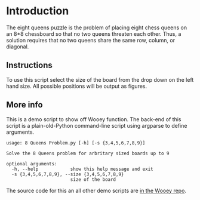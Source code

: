 # Introduction

The eight queens puzzle is the problem of placing eight chess queens on an 8*8 chessboard
so that no two queens threaten each other. Thus, a solution requires 
that no two queens share the same row, column, or diagonal.

## Instructions

To use this script select the size of the board from the drop down on the left hand size. All possible 
positions will be output as figures.


## More info

This is a demo script to show off Wooey function. The back-end of this script is a plain-old-Python command-line script
using argparse to define arguments.

    usage: 8 Queens Problem.py [-h] [-s {3,4,5,6,7,8,9}]

    Solve the 8 Queens problem for arbritary sized boards up to 9

    optional arguments:
      -h, --help            show this help message and exit
      -s {3,4,5,6,7,8,9}, --size {3,4,5,6,7,8,9}
                            size of the board

The source code for this an all other demo scripts are [in the Wooey repo](https://github.com/mfitzp/Wooey/blob/master/scripts/8%20Queens%20Problem.py).